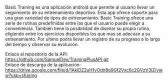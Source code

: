 Basic Training es una aplicación android que permite al usuario llevar un seguimiento de su entrenamiento deportivo. Esta app ofrece soporte para una gran variedad de tipos de entrenamiento. Basic Training ofrece una serie de rutinas predefinidas entre las que el usuario puede elegir a conveniencia. También tiene la posibilidad de diseñar su propia rutina, eligiendo entre los ejercicios disponibles los que mas se adecúan a su entrenamiento. Por ultimo podrá llevar un registro de su progreso a lo largo del tiempo y observar su evolución.  

Enlace al repositorio de la API: https://github.com/SamuelDex/TrainingPlusAPI.git  
Enlace de descarga de la aplicación: https://drive.google.com/file/d/1AklDZ2uH1vOdn8g9Gf2Vxc6c2GVzV3iZ/view?usp=sharing
